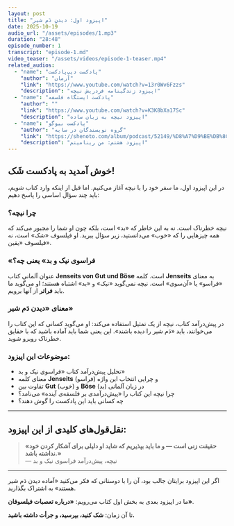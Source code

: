 ```yaml
---
layout: post
title: "اپیزود اول: دیدنِ دَم شیر"
date: 2025-10-19
audio_url: "/assets/episodes/1.mp3"
duration: "28:48"
episode_number: 1
transcript: "episode-1.md"
video_teaser: "/assets/videos/episode-1-teaser.mp4"
related_audios:
  - "name": "پادکست دیپ‌پادکست"
    "author": "آرمان"
    "link": "https://www.youtube.com/watch?v=13r0Wv6Fzzs"
    "description": "اپیزود زندگینامه فردریش نیچه"
  - "name": "پادکست ایستگاه فلسفه"
    "author": ""
    "link": "https://www.youtube.com/watch?v=K3K8bXa17Sc"
    "description": "اپیزود نیچه به زبان ساده"
  - "name": "پادکست بیوگو"
    "author": "گروه نویسندگان در سایه"
    "link": "https://shenoto.com/album/podcast/52149/%D8%A7%D9%BE%DB%8C%D8%B2%D9%88%D8%AF-%DB%B0%D9%A8-%E2%80%93-%D9%85%D9%86-%D8%AF%DB%8C%D9%86%D8%A7%D9%85%DB%8C%D8%AA%D9%85!"
    "description": "اپیزود هشتم: من رینامیتم"
---
```


## خوش آمدید به پادکست شَک!

در این اپیزود اول، ما سفر خود را با نیچه آغاز می‌کنیم. اما قبل از اینکه وارد کتاب شویم، باید چند سؤال اساسی را پاسخ دهیم:

### چرا نیچه؟

نیچه خطرناک است. نه به این خاطر که «بد» است، بلکه چون او شما را مجبور می‌کند که همه چیزهایی را که «خوب» می‌دانستید، زیر سؤال ببرید. او فیلسوف «شک» است، نه فیلسوف «یقین».

### «فراسوی نیک و بد» یعنی چه؟

عنوان آلمانی کتاب **Jenseits von Gut und Böse** است. کلمه **Jenseits** به معنای «فراسو» یا «آن‌سوی» است. نیچه نمی‌گوید «نیک» و «بد» اشتباه هستند؛ او می‌گوید ما باید **فراتر** از آنها برویم.

### معنای «دیدن دَم شیر»

در پیش‌درآمد کتاب، نیچه از یک تمثیل استفاده می‌کند: او می‌گوید کسانی که این کتاب را می‌خوانند، باید «دَم شیر را دیده باشند». این یعنی شما باید آماده باشید که با حقایق خطرناک روبرو شوید.

### موضوعات این اپیزود:

* تحلیل پیش‌درآمد کتاب «فراسوی نیک و بد»
* معنای کلمه **Jenseits** (فراسو) و چرایی انتخاب این واژه
* تفاوت بین **Gut** (خوب) و **Böse** (بد) در زبان آلمانی
* چرا نیچه این کتاب را «پیش‌درآمدی بر فلسفه‌ی آینده» می‌نامد؟
* چه کسانی باید این پادکست را گوش دهند؟

---

## نقل‌قول‌های کلیدی از این اپیزود:

> **«حقیقت زنی است — و ما باید بپذیریم که شاید او دلیلی برای آشکار کردن خود نداشته باشد.»**  
> — نیچه، پیش‌درآمد فراسوی نیک و بد

---

اگر این اپیزود برایتان جالب بود، آن را با دوستانی که فکر می‌کنید «آماده دیدن دَم شیر هستند» به اشتراک بگذارید.

ما در اپیزود بعدی به بخش اول کتاب می‌رویم: **«درباره تعصبات فیلسوفان»**.

تا آن زمان: **شک کنید، بپرسید، و جرأت داشته باشید.**
